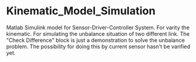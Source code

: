# Kinematic_Model_Simulation

Matlab Simulink model for Sensor-Driver-Controller System.
For varity the kinematic.
For simulating the unbalance situation of two different link.
The "Check Difference" block is just a demonstration to solve the unbalance problem. The possibility for doing this by current sensor hasn't be varified yet.
